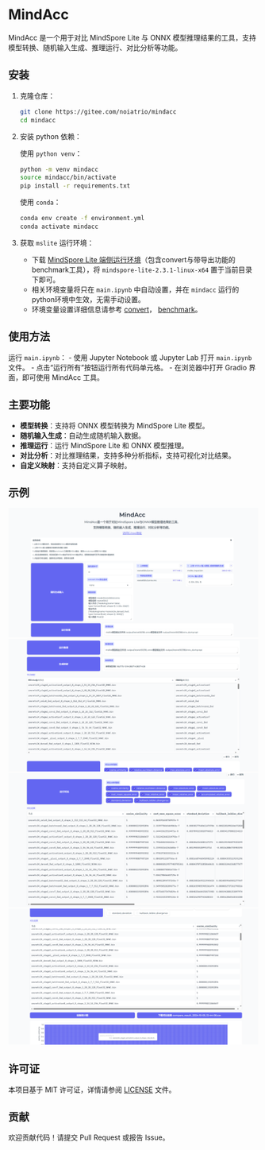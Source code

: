 # MindAcc

MindAcc 是一个用于对比 MindSpore Lite 与 ONNX 模型推理结果的工具，支持模型转换、随机输入生成、推理运行、对比分析等功能。

## 安装

1. 克隆仓库：
    ```sh
    git clone https://gitee.com/noiatrio/mindacc
    cd mindacc
    ```

2. 安装 python 依赖：

    使用 `python venv`：
    ```sh
    python -m venv mindacc
    source mindacc/bin/activate
    pip install -r requirements.txt
    ```

    使用 `conda`：
    ```sh
    conda env create -f environment.yml
    conda activate mindacc
    ```

3. 获取 `mslite` 运行环境：

    - 下载 [MindSpore Lite 端侧运行环境](https://www.mindspore.cn/lite/docs/zh-CN/master/use/downloads.html)（包含convert与带导出功能的benchmark工具），将 `mindspore-lite-2.3.1-linux-x64` 置于当前目录下即可。
    - 相关环境变量将只在 `main.ipynb` 中自动设置，并在 `mindacc` 运行的python环境中生效，无需手动设置。
    - 环境变量设置详细信息请参考 [convert](https://www.mindspore.cn/lite/docs/zh-CN/master/train/converter_train.html)， [benchmark](https://www.mindspore.cn/lite/docs/zh-CN/master/tools/benchmark_tool.html#dump功能)。

## 使用方法
运行 `main.ipynb`：
    - 使用 Jupyter Notebook 或 Jupyter Lab 打开 `main.ipynb` 文件。
    - 点击“运行所有”按钮运行所有代码单元格。
    - 在浏览器中打开 Gradio 界面，即可使用 MindAcc 工具。

## 主要功能

- **模型转换**：支持将 ONNX 模型转换为 MindSpore Lite 模型。
- **随机输入生成**：自动生成随机输入数据。
- **推理运行**：运行 MindSpore Lite 和 ONNX 模型推理。
- **对比分析**：对比推理结果，支持多种分析指标，支持可视化对比结果。
- **自定义映射**：支持自定义算子映射。

## 示例
![img1](README.assets/image1.png)
![img2](README.assets/image2.png)
![img3](README.assets/image3.png)
![img4](README.assets/image4.png)

## 许可证

本项目基于 MIT 许可证，详情请参阅 [LICENSE](LICENSE) 文件。

## 贡献

欢迎贡献代码！请提交 Pull Request 或报告 Issue。
